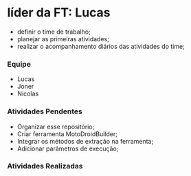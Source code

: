 # líder da FT: Lucas
- definir o time de trabalho;
- planejar as primeiras atividades;
- realizar o acompanhamento diários das atividades do time;

### Equipe

- Lucas
- Joner
- Nicolas

### Atividades Pendentes

- Organizar esse repositório;
- Criar ferramenta MotoDroidBuilder;
- Integrar os métodos de extração na ferramenta;
- Adicionar parâmetros de execução;

### Atividades Realizadas